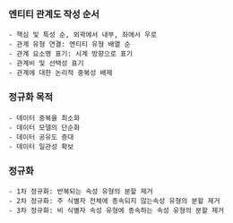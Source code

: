 ### 엔티티 관계도 작성 순서
    - 핵심 및 특성 순, 외곽에서 내부, 좌에서 우로
    - 관계 유형 연결: 엔티티 유형 배열 순
    - 관계 요소명 표기: 시계 방향으로 표기
    - 관계비 및 선택성 표기
    - 관계에 대한 논리적 중복성 배제

### 정규화 목적
    - 데이터 중복을 최소화
    - 데이터 모델의 단순화
    - 데이터 공유도 증대
    - 데이터 일관성 확보

### 정규화
    - 1차 정규화: 반복되는 속성 유형의 분할 제거
    - 2차 정규화: 주 식별자 전체에 종속되지 않는속성 유형의 분할 제거
    - 3차 정규화: 비 식별자 속성 유형에 종속하는 속성 유형의 분할 제거